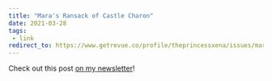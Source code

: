 ```yaml
---
title: "Mara's Ransack of Castle Charon"
date: 2021-03-28
tags:
 - link
redirect_to: https://www.getrevue.co/profile/theprincessxena/issues/mara-s-ransack-of-castle-charon-313935
---
```


Check out this post [on my
newsletter](https://www.getrevue.co/profile/theprincessxena/issues/mara-s-ransack-of-castle-charon-313935)!
